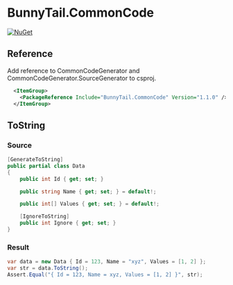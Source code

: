 # BunnyTail.CommonCode

[![NuGet](https://img.shields.io/nuget/v/BunnyTail.CommonCode.svg)](https://www.nuget.org/packages/BunnyTail.CommonCode)

## Reference

Add reference to CommonCodeGenerator and CommonCodeGenerator.SourceGenerator to csproj.

```xml
  <ItemGroup>
    <PackageReference Include="BunnyTail.CommonCode" Version="1.1.0" />
  </ItemGroup>
```

## ToString

### Source

```csharp
[GenerateToString]
public partial class Data
{
    public int Id { get; set; }

    public string Name { get; set; } = default!;

    public int[] Values { get; set; } = default!;

    [IgnoreToString]
    public int Ignore { get; set; }
}
```

### Result

```csharp
var data = new Data { Id = 123, Name = "xyz", Values = [1, 2] };
var str = data.ToString();
Assert.Equal("{ Id = 123, Name = xyz, Values = [1, 2] }", str);
```
